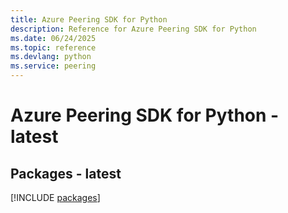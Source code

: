```yaml
---
title: Azure Peering SDK for Python
description: Reference for Azure Peering SDK for Python
ms.date: 06/24/2025
ms.topic: reference
ms.devlang: python
ms.service: peering
---
```

# Azure Peering SDK for Python - latest
## Packages - latest
[!INCLUDE [packages](peering-index.md)]